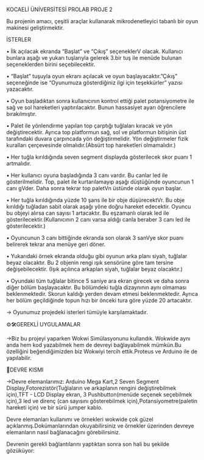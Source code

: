 KOCAELİ ÜNİVERSİTESİ PROLAB PROJE 2

Bu projenin amacı, çeşitli araçlar kullanarak mikrodenetleyici tabanlı bir oyun makinesi
geliştirmektir.

 İSTERLER
 
 • İlk açılacak ekranda “Başlat” ve “Çıkış” seçeneklerV olacak. Kullanıcı bunlara aşağı ve
yukarı tuşlarıyla gelerek 3.bir tuş ile menüde bulunan seçeneklerden birini
seçebilecektir.
 
 • “Başlat” tuşuyla oyun ekranı açılacak ve oyun başlayacaktır.”Çıkış” seçeneğinde ise
“Oyunumuza gösterdiğiniz ilgi için teşekkürler” yazısı yazacaktır.

• Oyun başladıktan sonra kullanıcının kontrol ettiği palet potansiyometre ile sağ ve sol
hareketleri yaptırılacaktır. Bunun hassasiyet ayarı öğrencilere bırakılmıştır.

• Palet ile yönlendirme yapılan top çarptığı tuğlaları kıracak ve yön değiştirecektir. Ayrıca
top platformun sağ, sol ve platformun bitişinin üst tarafındaki duvara çarpıncada yön
değiştirmelidir. Yön değiştirmeler fizik kuralları çerçevesinde olmalıdır.(Absürt top
hareketleri olmamalıdır.)

• Her tuğla kırıldığında seven segment displayda gösterilecek skor puanı 1 artmalıdır.

• Her kullanıcı oyuna başladığında 3 canı vardır. Bu canlar led ile gösterilmelidir. Top,
palet ile kurtarılamayıp aşağı düştüğünde oyuncunun 1 canı gVder. Daha sonra tekrar
top paletVn üstünde olarak oyun başlar.

• Her tuğla kırıldığında yüzde 10 şans ile bir obje düşürecektVr. Bu obje kırıldığı tuğladan
sabit olarak aşağı yöne doğru hareket edecektir. Oyuncu bu objeyi alırsa can sayısı 1
artacaktır. Bu eşzamanlı olarak led ile gösterilecektir.(Kullanıcının 2 canı varsa aldığı
canla beraber 3 canı led ile gösterilecektir.)

• Oyuncunun 3 canı bittiğinde ekranda son olarak 3 sanVye skor puanı belirerek tekrar
ana menüye geri döner.

• Yukarıdaki örnek ekranda olduğu gibi oyunun arka planı siyah, tuğlalar beyaz olacaktır.
Bu 2 objenin rengi ışık sensörüne göre tam tersine değişebilecektir. (Işık açılınca
arkaplan siyah, tuğlalar beyaz olacaktır.)

• Oyundaki tüm tuğlalar bitince 5 saniye ara ekran girecek ve daha sonra diğer bölüm
başlayacaktır. Bu bölümdeki tuğla dizaynının aynı olmaması beklenmektedir. Skorun
kaldığı yerden devam etmesi beklenmektedir. Ayrıca her bölüm geçildiğinde topun hızı
bir önceki tura göre yüzde 20 artacaktır.

-> Oyunumuz projedeki isterleri tümüyle karşılamaktadır.

⚙️🛠GEREKLİ UYGULAMALAR

->Biz bu projeyi yaparken Wokwi Simülasyonunu kullandık.
Wokwide aynı anda hem kod yazabilmek hem de devreyi bağlayabilmek mümkün.Bu özelliğini beğendiğimizden biz Wokwiyi tercih ettik.Proteus ve Arduino ile de yapılabilir.

🚨DEVRE KISMI

->Devre elemanlarımız: Arduino Mega Kart,2 Seven Segment Display,Fotorezistör(Tuğlaların ve arkaplanın rengini değiştirebilmek için),TFT - LCD Display ekran, 3 Pushbutton(menüde seçenek seçebilmek için),3 led ve direnç (can sayısını gösterebilmek için),Potansiyometre(paletin hareketi için) ve bir sürü jumper kablo.

Devre elemanları kullanımı ve örnekleri wokwide çok güzel açıklanmış.Dokümanlarından okuyabilirsiniz ve örnekler üzerinden devreye elemanların nasıl bağlanacağını görebilirsiniz.

Devrenin gerekli bağlantılarını yaptıktan sonra son hali bu şekilde gözüküyor:

